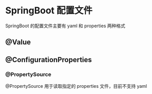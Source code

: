 # SpringBoot 配置文件

SpringBoot 的配置文件主要有 yaml 和 properties 两种格式
## @Value

## @ConfigurationProperties

### @PropertySource 

@PropertySource 用于读取指定的 properties 文件，目前不支持 yaml
